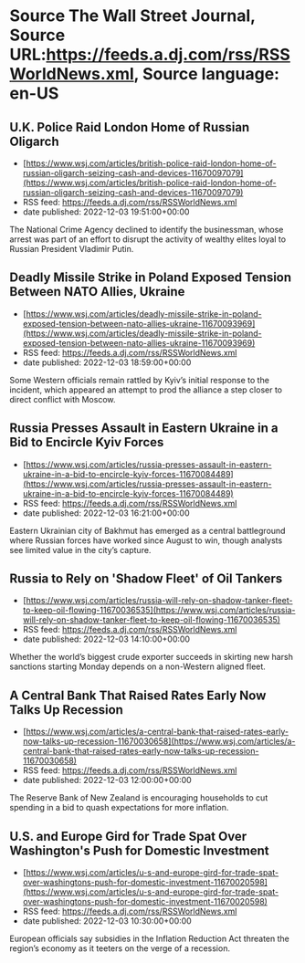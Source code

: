 # Source The Wall Street Journal, Source URL:https://feeds.a.dj.com/rss/RSSWorldNews.xml, Source language: en-US

## U.K. Police Raid London Home of Russian Oligarch
 - [https://www.wsj.com/articles/british-police-raid-london-home-of-russian-oligarch-seizing-cash-and-devices-11670097079](https://www.wsj.com/articles/british-police-raid-london-home-of-russian-oligarch-seizing-cash-and-devices-11670097079)
 - RSS feed: https://feeds.a.dj.com/rss/RSSWorldNews.xml
 - date published: 2022-12-03 19:51:00+00:00

The National Crime Agency declined to identify the businessman, whose arrest was part of an effort to disrupt the activity of wealthy elites loyal to Russian President Vladimir Putin.

## Deadly Missile Strike in Poland Exposed Tension Between NATO Allies, Ukraine
 - [https://www.wsj.com/articles/deadly-missile-strike-in-poland-exposed-tension-between-nato-allies-ukraine-11670093969](https://www.wsj.com/articles/deadly-missile-strike-in-poland-exposed-tension-between-nato-allies-ukraine-11670093969)
 - RSS feed: https://feeds.a.dj.com/rss/RSSWorldNews.xml
 - date published: 2022-12-03 18:59:00+00:00

Some Western officials remain rattled by Kyiv’s initial response to the incident, which appeared an attempt to prod the alliance a step closer to direct conflict with Moscow.

## Russia Presses Assault in Eastern Ukraine in a Bid to Encircle Kyiv Forces
 - [https://www.wsj.com/articles/russia-presses-assault-in-eastern-ukraine-in-a-bid-to-encircle-kyiv-forces-11670084489](https://www.wsj.com/articles/russia-presses-assault-in-eastern-ukraine-in-a-bid-to-encircle-kyiv-forces-11670084489)
 - RSS feed: https://feeds.a.dj.com/rss/RSSWorldNews.xml
 - date published: 2022-12-03 16:21:00+00:00

Eastern Ukrainian city of Bakhmut has emerged as a central battleground where Russian forces have worked since August to win, though analysts see limited value in the city’s capture.

## Russia to Rely on 'Shadow Fleet' of Oil Tankers
 - [https://www.wsj.com/articles/russia-will-rely-on-shadow-tanker-fleet-to-keep-oil-flowing-11670036535](https://www.wsj.com/articles/russia-will-rely-on-shadow-tanker-fleet-to-keep-oil-flowing-11670036535)
 - RSS feed: https://feeds.a.dj.com/rss/RSSWorldNews.xml
 - date published: 2022-12-03 14:10:00+00:00

Whether the world’s biggest crude exporter succeeds in skirting new harsh sanctions starting Monday depends on a non-Western aligned fleet.

## A Central Bank That Raised Rates Early Now Talks Up Recession
 - [https://www.wsj.com/articles/a-central-bank-that-raised-rates-early-now-talks-up-recession-11670030658](https://www.wsj.com/articles/a-central-bank-that-raised-rates-early-now-talks-up-recession-11670030658)
 - RSS feed: https://feeds.a.dj.com/rss/RSSWorldNews.xml
 - date published: 2022-12-03 12:00:00+00:00

The Reserve Bank of New Zealand is encouraging households to cut spending in a bid to quash expectations for more inflation.

## U.S. and Europe Gird for Trade Spat Over Washington's Push for Domestic Investment
 - [https://www.wsj.com/articles/u-s-and-europe-gird-for-trade-spat-over-washingtons-push-for-domestic-investment-11670020598](https://www.wsj.com/articles/u-s-and-europe-gird-for-trade-spat-over-washingtons-push-for-domestic-investment-11670020598)
 - RSS feed: https://feeds.a.dj.com/rss/RSSWorldNews.xml
 - date published: 2022-12-03 10:30:00+00:00

European officials say subsidies in the Inflation Reduction Act threaten the region’s economy as it teeters on the verge of a recession.

